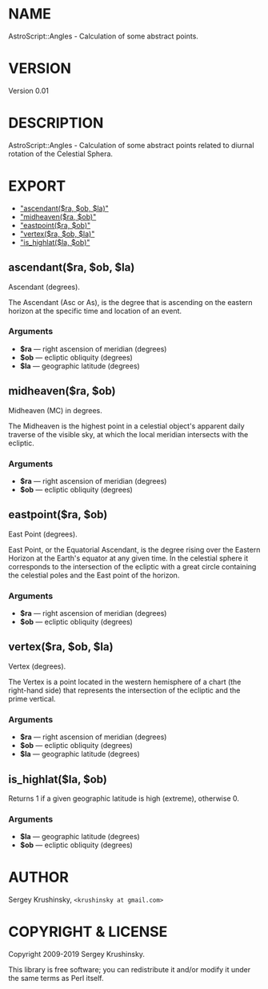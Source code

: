 # NAME

AstroScript::Angles - Calculation of some abstract points.

# VERSION

Version 0.01

# DESCRIPTION

AstroScript::Angles - Calculation of some abstract points related to diurnal
rotation of the Celestial Sphera.

# EXPORT

- ["ascendant($ra, $ob, $la)"](#ascendant-ra-ob-la)
- ["midheaven($ra, $ob)"](#midheaven-ra-ob)
- ["eastpoint($ra, $ob)"](#eastpoint-ra-ob)
- ["vertex($ra, $ob, $la)"](#vertex-ra-ob-la)
- ["is\_highlat($la, $ob)"](#is_highlat-la-ob)

## ascendant($ra, $ob, $la)

Ascendant (degrees).

The Ascendant (Asc or As), is the degree that is ascending on the eastern horizon
at the specific time and location of an event.

### Arguments

- **$ra** — right ascension of meridian (degrees)
- **$ob** — ecliptic obliquity (degrees)
- **$la** — geographic latitude (degrees)

## midheaven($ra, $ob)

Midheaven (MC) in degrees.

The Midheaven is the highest point in a celestial object's apparent daily traverse
of the visible sky, at which the local meridian intersects with the ecliptic.

### Arguments

- **$ra** — right ascension of meridian (degrees)
- **$ob** — ecliptic obliquity (degrees)

## eastpoint($ra, $ob)

East Point (degrees).

East Point, or the Equatorial Ascendant, is the degree rising over the Eastern
Horizon at the Earth's equator at any given time. In the celestial sphere it
corresponds to the intersection of the ecliptic with a great circle containing
the celestial poles and the East point of the horizon.

### Arguments

- **$ra** — right ascension of meridian (degrees)
- **$ob** — ecliptic obliquity (degrees)

## vertex($ra, $ob, $la)

Vertex (degrees).

The Vertex is a point located in the western hemisphere of a chart
(the right-hand side) that represents the intersection of the ecliptic and the
prime vertical.

### Arguments

- **$ra** — right ascension of meridian (degrees)
- **$ob** — ecliptic obliquity (degrees)
- **$la** — geographic latitude (degrees)

## is\_highlat($la, $ob)

Returns 1 if a given geographic latitude is high (extreme), otherwise 0.

### Arguments

- **$la** — geographic latitude (degrees)
- **$ob** — ecliptic obliquity (degrees)

# AUTHOR

Sergey Krushinsky, `<krushinsky at gmail.com>`

# COPYRIGHT & LICENSE

Copyright 2009-2019 Sergey Krushinsky.

This library is free software; you can redistribute it and/or modify
it under the same terms as Perl itself.